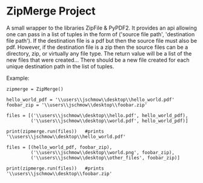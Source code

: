 # ZipMerge Project

A small wrapper to the libraries ZipFile & PyPDF2.  It provides an api allowing one can pass in a list of tuples in the form of ('source file path', 'destination file path').  If the destination file is a pdf but then the source file must also be pdf.  However, if the destination file is a zip then the source files can be a directory, zip, or virtually any file type.  The return value will be a list of the new files that were created... There should be a new file created for each unique destination path in the list of tuples.

Example:

	zipmerge = ZipMerge()	
	
	hello_world_pdf = '\\users\\jschmow\\desktop\\hello_world.pdf'
	foobar_zip = '\\users\\jschmow\\desktop\\foobar.zip'	
	
	files = [('\\users\\jschmow\\desktop\\hello.pdf', hello_world_pdf),
			 ('\\users\\jschmow\\desktop\\world.pdf', hello_world_pdf)]
			 
	print(zipmerge.run(files))   #prints '\\users\\jschmow\\desktop\\hello_world.pdf'

	files = [(hello_world_pdf, foobar_zip),
			 ('\\users\\jschmow\\desktop\\world.png', foobar_zip),
			 ('\\users\\jschmow\\desktop\\other_files', foobar_zip)]		
			 
	print(zipmerge.run(files))   #prints '\\users\\jschmow\\desktop\\foobar.zip'